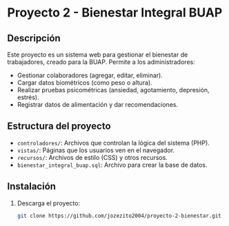 # Proyecto 2 - Bienestar Integral BUAP

## Descripción
Este proyecto es un sistema web para gestionar el bienestar de trabajadores, creado para la BUAP. Permite a los administradores:
- Gestionar colaboradores (agregar, editar, eliminar).
- Cargar datos biométricos (como peso o altura).
- Realizar pruebas psicométricas (ansiedad, agotamiento, depresión, estrés).
- Registrar datos de alimentación y dar recomendaciones.

## Estructura del proyecto
- `controladores/`: Archivos que controlan la lógica del sistema (PHP).
- `vistas/`: Páginas que los usuarios ven en el navegador.
- `recursos/`: Archivos de estilo (CSS) y otros recursos.
- `bienestar_integral_buap.sql`: Archivo para crear la base de datos.

## Instalación
1. Descarga el proyecto:
   ```bash
   git clone https://github.com/jozezito2004/proyecto-2-bienestar.git
